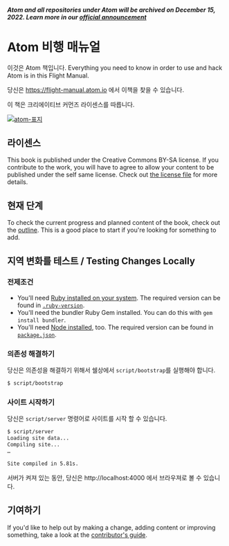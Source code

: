 ##### Atom and all repositories under Atom will be archived on December 15, 2022. Learn more in our [official announcement](https://github.blog/2022-06-08-sunsetting-atom/)
 # Atom 비행 매뉴얼

이것은 Atom 책입니다. Everything you need to know in order to use and hack Atom is in this Flight Manual.

당신은 https://flight-manual.atom.io 에서 이책을 찾을 수 있습니다. 

이 책은 크리에이티브 커먼즈 라이센스를 따릅니다. 

[![atom-표지](https://cloud.githubusercontent.com/assets/378023/8718108/54c10686-2bdc-11e5-8d26-f7f807d63171.png)](https://github.com/atom/docs/releases/latest)

## 라이센스

This book is published under the Creative Commons BY-SA license. If you contribute to the work, you will have to agree to allow your content to be published under the self same license. Check out [the license file](LICENSE.md) for more details.

## 현재 단계

To check the current progress and planned content of the book, check out the [outline](outline.md). This is a good place to start if you're looking for something to add.

## 지역 변화를 테스트 / Testing Changes Locally

### 전제조건

* You'll need [Ruby installed on your system](https://www.ruby-lang.org/en/documentation/installation/). The required version can be found in [`.ruby-version`](.ruby-version).
* You'll need the bundler Ruby Gem installed. You can do this with `gem install bundler`.
* You'll need [Node installed](https://nodejs.org/en/download/), too. The required version can be found in [`package.json`](package.json).

### 의존성 해결하기

당신은 의존성을 해결하기 위해서 쉘상에서 `script/bootstrap`를 실행해야 합니다. 

``` sh
$ script/bootstrap
```

### 사이트 시작하기

당신은 `script/server` 명령어로 사이트를 시작 할 수 있습니다. 

``` sh
$ script/server
Loading site data...
Compiling site...
…

Site compiled in 5.81s.
```

서버가 켜져 있는 동안, 당신은 http://localhost:4000 에서 브라우져로 볼 수 있습니다. 

## 기여하기

If you'd like to help out by making a change, adding content or improving something, take a look at the [contributor's guide](CONTRIBUTING.md).
